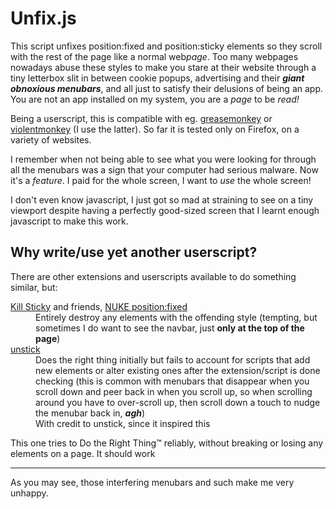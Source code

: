 Unfix.js
========

This script unfixes position:fixed and position:sticky elements so they
scroll with the rest of the page like a normal web*page*. Too many webpages
nowadays abuse these styles to make you stare at their website through a tiny
letterbox slit in between cookie popups, advertising and their
***giant obnoxious menubars***, and all just to satisfy their delusions of
being an app. You are not an app installed on my system, you are a *page* to
be *read!*

Being a userscript, this is compatible with eg. [greasemonkey] or
[violentmonkey] (I use the latter). So far it is tested only on Firefox, on
a variety of websites.

[greasemonkey]: https://www.greasespot.net
[violentmonkey]: https://violentmonkey.github.io

I remember when not being able to see what you were looking for through all
the menubars was a sign that your computer had serious malware. Now it's a
*feature*. I paid for the whole screen, I want to *use* the whole screen!

I don't even know javascript, I just got so mad at straining to see on a tiny
viewport despite having a perfectly good-sized screen that I learnt enough
javascript to make this work.


Why write/use yet another userscript?
-------------------------------------

There are other extensions and userscripts available to do something similar,
but:

<!-- github pls give gfm definition lists! -->
<dl>
<dt>
<a href="https://alisdair.mcdiarmid.org/kill-sticky-headers/">Kill Sticky</a>
and friends, <a href="https://addons.mozilla.org/en-US/firefox/addon/nuke-position-fixed">
NUKE position:fixed</a>
</dt>
<dd>
Entirely destroy any elements with the offending style (tempting, but
sometimes I do want to see the navbar, just <strong>only at the top of the
page</strong>)
</dd>
<dt>
<a href="https://greasyfork.org/en/scripts/35593-unstick">unstick</a>
</dt>
<dd>
Does the right thing initially but fails to account for scripts that add new
elements or alter existing ones after the extension/script is done checking
(this is common with menubars that disappear when you scroll down and peer
back in when you scroll up, so when scrolling around you have to over-scroll
up, then scroll down a touch to nudge the menubar back in,
<em><strong>agh</strong></em>)
</dd>
<dd>
With credit to unstick, since it inspired this
</dd>
</dl>

This one tries to Do the Right Thing&trade; reliably, without breaking or
losing any elements on a page. It should work

--------------------------------------------------------------------------

As you may see, those interfering menubars and such make me very unhappy.
